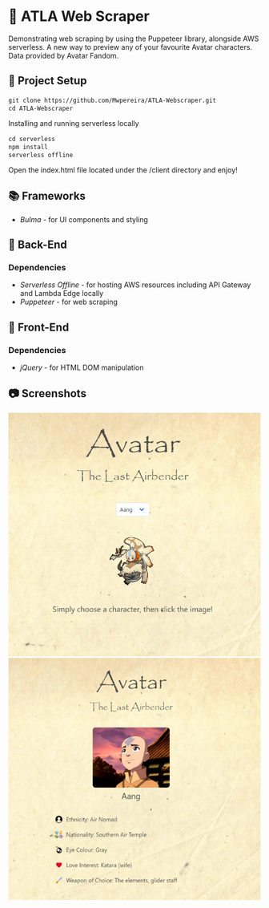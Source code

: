 # 💨 ATLA Web Scraper

Demonstrating web scraping by using the Puppeteer library, alongside AWS serverless. A new way to preview any of your favourite Avatar characters. Data provided by Avatar Fandom.

## 📐 Project Setup

```
git clone https://github.com/Mwpereira/ATLA-Webscraper.git
cd ATLA-Webscraper
```

Installing and running serverless locally

```
cd serverless
npm install
serverless offline
```

Open the index.html file located under the /client directory and enjoy!

## 📚 Frameworks

-   _Bulma_ - for UI components and styling

## 🔐 Back-End

### Dependencies

-   _Serverless Offline_ - for hosting AWS resources including API Gateway and Lambda Edge locally
-   _Puppeteer_ - for web scraping

## 🎨 Front-End

### Dependencies

-   _jQuery_ - for HTML DOM manipulation

## 📷 Screenshots

<img src="/build/screenshots/indexPage.PNG" width="650x50">
<img src="/build/screenshots/characterPage.PNG" width="650x50">
